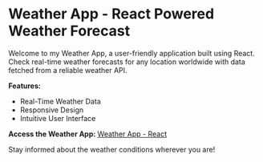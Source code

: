 # Weather App - React Powered Weather Forecast

Welcome to my Weather App, a user-friendly application built using React. Check real-time weather forecasts for any location worldwide with data fetched from a reliable weather API.

**Features:**
- Real-Time Weather Data
- Responsive Design
- Intuitive User Interface

**Access the Weather App:** [Weather App - React](https://main--animated-kitten-02014e.netlify.app/)

Stay informed about the weather conditions wherever you are!
